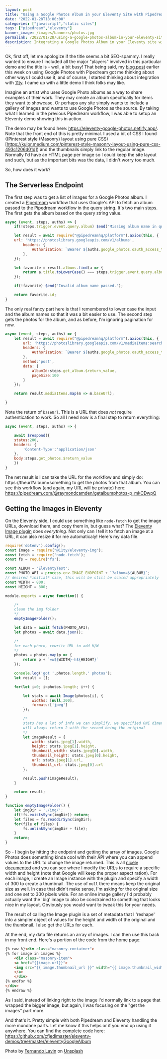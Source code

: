 ```yaml
---
layout: post
title: "Using a Google Photos Album in your Eleventy Site with Pipedream"
date: "2022-01-28T18:00:00"
categories: ["javascript","static sites"]
tags: ["pipedream","eleventy"]
banner_image: /images/banners/photos.jpg
permalink: /2022/01/28/using-a-google-photos-album-in-your-eleventy-site-with-pipedream
description: Integrating a Google Photos Album in your Eleventy site with Pipedream
---
```


Ok, first off, let me apologize if the title seems a bit SEO-spammy. I really wanted to ensure I included all the major "players" involved in this particular demo and the title is - well, a bit busy! That being said, my [blog post](https://www.raymondcamden.com/2022/01/26/accessing-google-photos-with-pipedream) earlier this week on using Google Photos with Pipedream got me thinking about other ways I could use it, and of course, I started thinking about integration with [11ty](https://www.11ty.dev/). I came up with a little demo I think folks may like.

Imagine an artist who uses Google Photo albums as a way to share examples of their work. They may create an album specifically for items they want to showcase. Or perhaps any site simply wants to include a gallery of images and wants to use Google Photos as the source. By taking what I learned in the previous Pipedream workflow, I was able to setup an Eleventy demo showing this in action.

The demo may be found here: <https://eleventy-google-photos.netlify.app/>. Note that the front end of this is pretty minimal. I used a bit of CSS I found ((Pinterest style (Masonry) layout using pure CSS)[https://kulor.medium.com/pinterest-style-masonry-layout-using-pure-css-493c1206d01d]) and the thumbnails simply link to the regular image. Normally I'd have an HTML page per image so I could keep the site layout and such, but as the important bits was the data, I didn't worry too much. 

So, how does it work?

## The Serverless Endpoint

The first step was to get a list of images for a Google Photos album. I created a [Pipedream](https://pipedream.com) workflow that uses Google's API to fetch an album passed to the Pipedream workflow in the query string. It's two main steps. The first gets the album based on the query string value.

```js
async (event, steps, auths) => {
	if(!steps.trigger.event.query.album) $end("Missing album name in query string.");

	let result = await require("@pipedreamhq/platform").axios(this, {
	url: 'https://photoslibrary.googleapis.com/v1/albums',
		headers: {
			Authorization: `Bearer ${auths.google_photos.oauth_access_token}`,
		},
	});

	let favorite = result.albums.find(a => {
		return a.title.toLowerCase() === steps.trigger.event.query.album.toLocaleLowerCase();
	});

	if(!favorite) $end("Invalid album name passed.");

	return favorite.id;
}
```

The only real fancy part here is that I remembered to lower case the input and the album names so that it was a bit easier to use. The second step gets the photos for the album, and as before, I'm ignoring pagination for now.

```js
async (event, steps, auths) => {
	let result = await require("@pipedreamhq/platform").axios(this, {
		url: 'https://photoslibrary.googleapis.com/v1/mediaItems:search',
		headers: {
			Authorization: `Bearer ${auths.google_photos.oauth_access_token}`,
		},
		method:'post',
		data: {
			albumId:steps.get_album.$return_value,
			pageSize:100
		}
	});

	return result.mediaItems.map(m => m.baseUrl);

}
```

Note the return of `baseUrl`. This is a URL that does *not* require authentication to work. So all I need now is a final step to return everything:

```js
async (event, steps, auths) => {

	await $respond({
	status:200,
	headers: {
		'Content-Type':'application/json'
	},
	body:steps.get_photos.$return_value
	})
}
```

The net result is I can take the URL for the workflow and simply do: https://theurl?album=something to get the photos from that album. You can see this workflow (and again, my URL will be private) here: <https://pipedream.com/@raymondcamden/getalbumphotos-p_mkCDwpQ>

## Getting the Images in Eleventy

On the Eleventy side, I could use something like `node-fetch` to get the image URLs, download them, and copy them in, but guess what? The [Eleventy Image plugin](https://www.11ty.dev/docs/plugins/image) does *everything*. Not only can I tell it to fetch an image at a URL, it can also resize it for me automaticaly! Here's my data file.

```js
require('dotenv').config();
const Image = require("@11ty/eleventy-img");
const fetch = require('node-fetch');
const fs = require('fs');

const ALBUM = 'EleventyTest';
const PHOTO_API = process.env.IMAGE_ENDPOINT + `?album=${ALBUM}`;
// desired *initial* size, this will be still be scaled appropriately
const WIDTH = 800;
const HEIGHT = 800;

module.exports = async function() {

	/*
	clean the img folder
	*/
	emptyImageFolder();

	let data = await fetch(PHOTO_API);
	let photos = await data.json();

	/*
	for each photo, rewrite URL to add H/W
	*/
	photos = photos.map(p => {
		return p + `=w${WIDTH}-h${HEIGHT}`
	});

	console.log('got ',photos.length,' photos');
	let result = [];

	for(let i=0; i<photos.length; i++) {

		let stats = await Image(photos[i], {
			widths: [null,300],
			formats:['jpeg']
		});

		/*
		stats has a lot of info we can simplify. we specified ONE dimension, but the plugin 
		will always return 2 with the second being the original
		*/
		let imageResult = {
			width: stats.jpeg[1].width,
			height: stats.jpeg[1].height,
			thumbnail_width: stats.jpeg[0].width,
			thumbnail_height: stats.jpeg[0].height,
			url: stats.jpeg[1].url,
			thumbnail_url: stats.jpeg[0].url
		};

		result.push(imageResult);
	}

	return result;
}

function emptyImageFolder() {
	let imgDir = './img/';
	if(!fs.existsSync(imgDir)) return;
	let files = fs.readdirSync(imgDir);
	for(file of files) {
		fs.unlinkSync(imgDir + file);
	}
	return;
}
```

So - I begin by hitting the endpoint and getting the array of images. Google Photos does something kinda cool with their API where you can append values to the URL to change the image returned. This is all [nicely documented](https://developers.google.com/photos/library/guides/access-media-items#base-urls) and you can see where I modify the URLs to require a specific width and height (note that Google will keep the proper aspect ration). For each image, I create an Image instance with the plugin and specify a width of 300 to create a thumbnail. The use of `null` there means keep the original size as well. In case that didn't make sense, I'm asking for the original size and one set to 300 pixels wide. For an online image gallery I'd probably actually want the 'big' image to also be constrained to something that looks nice in my layout. Obviously you would want to tweak this for your needs. 

The result of calling the Image plugin is a set of metadata that I 'reshape' into a simpler object of values for the height and width of the original and the thumbnail. I also get the URLs for each. 

At the end, my data file returns an array of images. I can then use this back in my front end. Here's a portion of the code from the home page:

```html
{% raw %}<div class="masonry-container">
{% for image in images %}
	<div class="masonry-item">
	<a href="{{image.url}}">
	<img src="{{ image.thumbnail_url }}" width="{{ image.thumbnail_width }}" height="{{ image.thumbnail_height }}">
	</a>
	</div>
{% endfor %}
</div>
{% endraw %}
```

As I said, instead of linking right to the image I'd normally link to a page that wrapped the bigger image, but again, I was focusing on the "get the images" part more.

And that's it. Pretty simple with both Pipedream and Eleventy handling the more mundane parts. Let me know if this helps or if you end up using it anywhere. You can find the complete code here: <https://github.com/cfjedimaster/eleventy-demos/tree/master/eleventyGoogleAlbum>

Photo by <a href="https://unsplash.com/@filmlav?utm_source=unsplash&utm_medium=referral&utm_content=creditCopyText">Fernando Lavin</a> on <a href="https://unsplash.com/s/photos/photo-albums?utm_source=unsplash&utm_medium=referral&utm_content=creditCopyText">Unsplash</a>
  